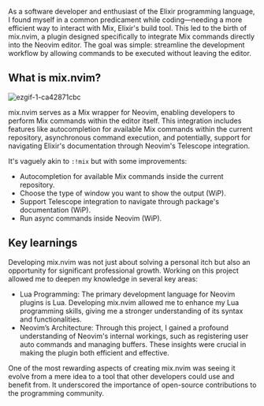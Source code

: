 As a software developer and enthusiast of the Elixir programming language, I found myself in a common predicament while coding—needing a more efficient way to interact with Mix, Elixir's build tool. This led to the birth of mix.nvim, a plugin designed specifically to integrate Mix commands directly into the Neovim editor. The goal was simple: streamline the development workflow by allowing commands to be executed without leaving the editor.

## What is mix.nvim?

![ezgif-1-ca42871cbc](https://user-images.githubusercontent.com/10671410/181785935-dee6da82-f1d2-4ced-a214-dcc202caba45.gif)

mix.nvim serves as a Mix wrapper for Neovim, enabling developers to perform Mix commands within the editor itself. This integration includes features like autocompletion for available Mix commands within the current repository, asynchronous command execution, and potentially, support for navigating Elixir's documentation through Neovim's Telescope integration.

It's vaguely akin to `:!mix` but with some improvements:

- Autocompletion for available Mix commands inside the current repository.
- Choose the type of window you want to show the output (WiP).
- Support Telescope integration to navigate through package's documentation (WiP).
- Run async commands inside Neovim (WiP).

## Key learnings

Developing mix.nvim was not just about solving a personal itch but also an opportunity for significant professional growth. Working on this project allowed me to deepen my knowledge in several key areas:

- Lua Programming: The primary development language for Neovim plugins is Lua. Developing mix.nvim allowed me to enhance my Lua programming skills, giving me a stronger understanding of its syntax and functionalities.
- Neovim’s Architecture: Through this project, I gained a profound understanding of Neovim's internal workings, such as registering user auto commands and managing buffers. These insights were crucial in making the plugin both efficient and effective.

One of the most rewarding aspects of creating mix.nvim was seeing it evolve from a mere idea to a tool that other developers could use and benefit from. It underscored the importance of open-source contributions to the programming community.
